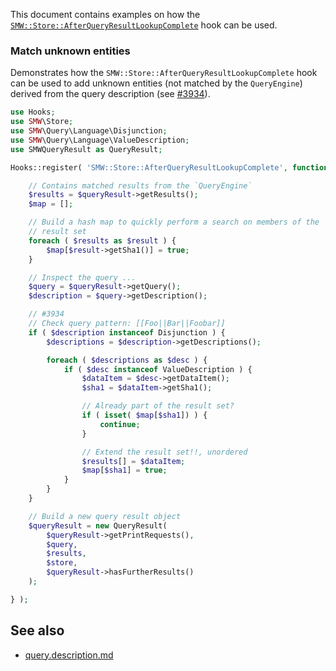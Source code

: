 This document contains examples on how the [`SMW::Store::AfterQueryResultLookupComplete`](https://github.com/SemanticMediaWiki/SemanticMediaWiki/blob/master/docs/technical/hooks/hook.store.afterqueryresultlookupcomplete.md) hook can be used.

### Match unknown entities

Demonstrates how the `SMW::Store::AfterQueryResultLookupComplete` hook can be used to add unknown entities (not matched by the `QueryEngine`) derived from the query description (see [#3934][issue-3934]).

```php
use Hooks;
use SMW\Store;
use SMW\Query\Language\Disjunction;
use SMW\Query\Language\ValueDescription;
use SMWQueryResult as QueryResult;

Hooks::register( 'SMW::Store::AfterQueryResultLookupComplete', function( Store $store, QueryResult &$queryResult ) {

	// Contains matched results from the `QueryEngine`
	$results = $queryResult->getResults();
	$map = [];

	// Build a hash map to quickly perform a search on members of the
	// result set
	foreach ( $results as $result ) {
		$map[$result->getSha1()] = true;
	}

	// Inspect the query ...
	$query = $queryResult->getQuery();
	$description = $query->getDescription();

	// #3934
	// Check query pattern: [[Foo||Bar||Foobar]]
	if ( $description instanceof Disjunction ) {
		$descriptions = $description->getDescriptions();

		foreach ( $descriptions as $desc ) {
			if ( $desc instanceof ValueDescription ) {
				$dataItem = $desc->getDataItem();
				$sha1 = $dataItem->getSha1();

				// Already part of the result set?
				if ( isset( $map[$sha1]) ) {
					continue;
				}

				// Extend the result set!!, unordered
				$results[] = $dataItem;
				$map[$sha1] = true;
			}
		}
	}

	// Build a new query result object
	$queryResult = new QueryResult(
		$queryResult->getPrintRequests(),
		$query,
		$results,
		$store,
		$queryResult->hasFurtherResults()
	);

} );

```

## See also

- [query.description.md](https://github.com/SemanticMediaWiki/SemanticMediaWiki/blob/master/docs/technical/code-snippets/query.description.md)

[issue-3934]:https://github.com/SemanticMediaWiki/SemanticMediaWiki/issues/3934
[doc-about]: # (Examples implementing the `SMW::Store::AfterQueryResultLookupComplete`)
